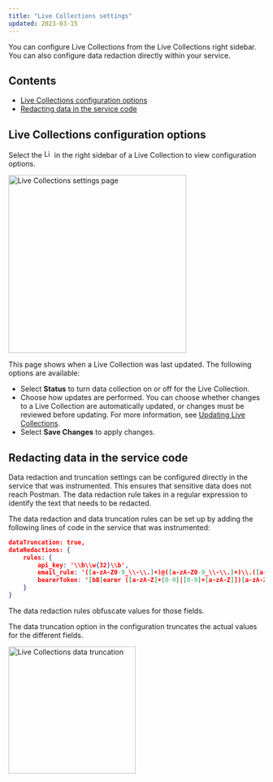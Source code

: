 ```yaml
---
title: "Live Collections settings"
updated: 2023-03-15
---
```


You can configure Live Collections from the Live Collections right sidebar. You can also configure data redaction directly within your service.

## Contents

* [Live Collections configuration options](#live-collections-configuration-options)
* [Redacting data in the service code](#redacting-data-in-the-service-code)

## Live Collections configuration options

Select the <img alt="Live Collections icon" src="https://assets.postman.com/postman-docs/v10/icon-live-collections.jpg#icon" width="16px"> in the right sidebar of a Live Collection to view configuration options.

<img alt="Live Collections settings page" src="https://assets.postman.com/postman-docs/v10/live-collections-settings-page.jpg" width="350px">

This page shows when a Live Collection was last updated. The following options are available:

* Select **Status** to turn data collection on or off for the Live Collection.
* Choose how updates are performed. You can choose whether changes to a Live Collection are automatically updated, or changes must be reviewed before updating. For more information, see [Updating Live Collections](/docs/collections/live-collections/update-live-collections/).
* Select **Save Changes** to apply changes.

## Redacting data in the service code

Data redaction and truncation settings can be configured directly in the service that was instrumented. This ensures that sensitive data does not reach Postman. The data redaction rule takes in a regular expression to identify the text that needs to be redacted.

The data redaction and data truncation rules can be set up by adding the following lines of code in the service that was instrumented:

```json
dataTruncation: true,
dataRedactions: {
    rules: {
        api_key: '\\b\\w{32}\\b',
        email_rule: '([a-zA-Z0-9_\\-\\.]+)@([a-zA-Z0-9_\\-\\.]+)\\.([a-zA-Z]{2,5})',
        bearerToken: '[bB]earer ([a-zA-Z]+[0-9]|[0-9]+[a-zA-Z]])[a-zA-Z0-9/+_.-]{15,1000}(?![a-zA-Z0-9/+.-])',
    }
}
```

The data redaction rules obfuscate values for those fields.

The data truncation option in the configuration truncates the actual values for the different fields.

<img alt="Live Collections data truncation" src="https://assets.postman.com/postman-docs/v10/live-collections-data-truncation.jpg" width="250px">

